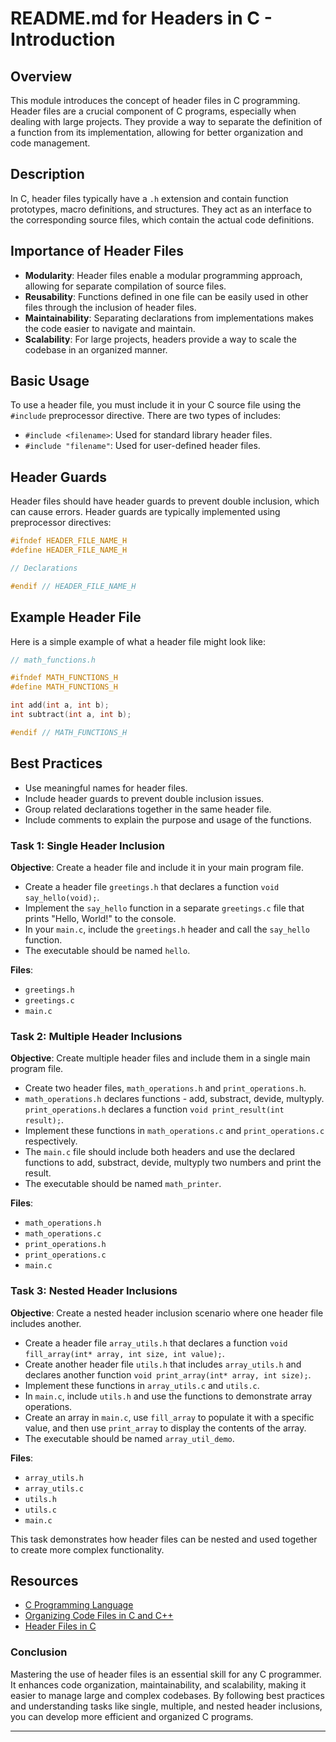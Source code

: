 
# README.md for Headers in C - Introduction

## Overview
This module introduces the concept of header files in C programming. Header files are a crucial component of C programs, especially when dealing with large projects. They provide a way to separate the definition of a function from its implementation, allowing for better organization and code management.

## Description
In C, header files typically have a `.h` extension and contain function prototypes, macro definitions, and structures. They act as an interface to the corresponding source files, which contain the actual code definitions.

## Importance of Header Files
- **Modularity**: Header files enable a modular programming approach, allowing for separate compilation of source files.
- **Reusability**: Functions defined in one file can be easily used in other files through the inclusion of header files.
- **Maintainability**: Separating declarations from implementations makes the code easier to navigate and maintain.
- **Scalability**: For large projects, headers provide a way to scale the codebase in an organized manner.

## Basic Usage
To use a header file, you must include it in your C source file using the `#include` preprocessor directive. There are two types of includes:
- `#include <filename>`: Used for standard library header files.
- `#include "filename"`: Used for user-defined header files.

## Header Guards
Header files should have header guards to prevent double inclusion, which can cause errors. Header guards are typically implemented using preprocessor directives:

```c
#ifndef HEADER_FILE_NAME_H
#define HEADER_FILE_NAME_H

// Declarations

#endif // HEADER_FILE_NAME_H
```

## Example Header File
Here is a simple example of what a header file might look like:

```c
// math_functions.h

#ifndef MATH_FUNCTIONS_H
#define MATH_FUNCTIONS_H

int add(int a, int b);
int subtract(int a, int b);

#endif // MATH_FUNCTIONS_H
```

## Best Practices
- Use meaningful names for header files.
- Include header guards to prevent double inclusion issues.
- Group related declarations together in the same header file.
- Include comments to explain the purpose and usage of the functions.

### Task 1: Single Header Inclusion
**Objective**: Create a header file and include it in your main program file.
- Create a header file `greetings.h` that declares a function `void say_hello(void);`.
- Implement the `say_hello` function in a separate `greetings.c` file that prints "Hello, World!" to the console.
- In your `main.c`, include the `greetings.h` header and call the `say_hello` function.
- The executable should be named `hello`.

**Files**:
- `greetings.h`
- `greetings.c`
- `main.c`

### Task 2: Multiple Header Inclusions
**Objective**: Create multiple header files and include them in a single main program file.
- Create two header files, `math_operations.h` and `print_operations.h`.
- `math_operations.h` declares functions - 
add, substract, devide, multyply. `print_operations.h` declares a function `void print_result(int result);`.
- Implement these functions in `math_operations.c` and `print_operations.c` respectively.
- The `main.c` file should include both headers and use the declared functions to add, substract, devide, multyply two numbers and print the result.
- The executable should be named `math_printer`.

**Files**:
- `math_operations.h`
- `math_operations.c`
- `print_operations.h`
- `print_operations.c`
- `main.c`

### Task 3: Nested Header Inclusions
**Objective**: Create a nested header inclusion scenario where one header file includes another.
- Create a header file `array_utils.h` that declares a function `void fill_array(int* array, int size, int value);`.
- Create another header file `utils.h` that includes `array_utils.h` and declares another function `void print_array(int* array, int size);`.
- Implement these functions in `array_utils.c` and `utils.c`.
- In `main.c`, include `utils.h` and use the functions to demonstrate array operations.
- Create an array in `main.c`, use `fill_array` to populate it with a specific value, and then use `print_array` to display the contents of the array.
- The executable should be named `array_util_demo`.

**Files**:
- `array_utils.h`
- `array_utils.c`
- `utils.h`
- `utils.c`
- `main.c`

This task demonstrates how header files can be nested and used together to create more complex functionality.



## Resources
- [C Programming Language](https://en.cppreference.com/w/c/language)
- [Organizing Code Files in C and C++](https://www.learncpp.com/cpp-tutorial/organizing-code-files-in-c-and-cpp/)
- [Header Files in C](https://en.wikipedia.org/wiki/Header_file)

### Conclusion
Mastering the use of header files is an essential skill for any C programmer. It enhances code organization, maintainability, and scalability, making it easier to manage large and complex codebases. By following best practices and understanding tasks like single, multiple, and nested header inclusions, you can develop more efficient and organized C programs.

---
